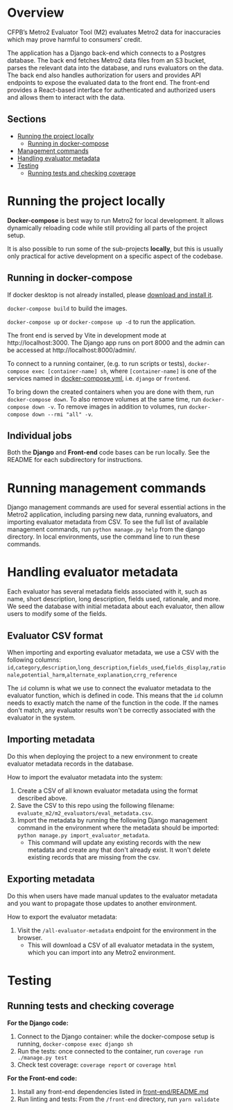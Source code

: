 # Overview
CFPB’s Metro2 Evaluator Tool (M2) evaluates Metro2 data for inaccuracies which may prove harmful to consumers’ credit.

The application has a Django back-end which connects to a Postgres database. The back end fetches Metro2 data files from an S3 bucket, parses the relevant data into the database, and runs evaluators on the data. The back end also handles authorization for users and provides API endpoints to expose the evaluated data to the front end. The front-end provides a React-based interface for authenticated and authorized users and allows them to interact with the data.

## Sections
- [Running the project locally](#running-the-project-locally)
    - [Running in docker-compose](#running-in-docker-compose)
- [Management commands](#running-management-commands)
- [Handling evaluator metadata](#handling-evaluator-metadata)
- [Testing](#testing)
  - [Running tests and checking coverage](#running-tests-and-checking-coverage)


# Running the project locally
**Docker-compose** is best way to run Metro2 for local development. It allows dynamically reloading code while still providing all parts of the project setup.

It is also possible to run some of the sub-projects **locally**, but this is usually only practical for active development on a specific aspect of the codebase.

## Running in docker-compose
If docker desktop is not already installed, please [download and install it](https://www.docker.com/products/docker-desktop/).

`docker-compose build` to build the images.

`docker-compose up` or `docker-compose up -d` to run the application.

The front end is served by Vite in development mode at http://localhost:3000. The Django app runs on port 8000 and the admin can be accessed at http://localhost:8000/admin/.

To connect to a running container, (e.g. to run scripts or tests), `docker-compose exec [container-name] sh`, where `[container-name]` is one of the services named in [docker-compose.yml](/docker-compose.yml), i.e. `django` or `frontend`.

To bring down the created containers when you are done with them, run `docker-compose down`. To also remove volumes at the same time, run `docker-compose down -v`. To remove images in addition to volumes, run `docker-compose down --rmi "all" -v`.

## Individual jobs
Both the **Django** and **Front-end** code bases can be run locally. See the README for each subdirectory for instructions.

# Running management commands
Django management commands are used for several essential actions in the Metro2 application, including parsing new data, running evaluators, and importing evaluator metadata from CSV.
To see the full list of available management commands, run `python manage.py help` from the django directory.
In local environments, use the command line to run these commands.

# Handling evaluator metadata
Each evaluator has several metadata fields associated with it, such as name, short description, long description, fields used, rationale, and more.
We seed the database with initial metadata about each evaluator, then allow users to modify some of the fields.

## Evaluator CSV format
When importing and exporting evaluator metadata, we use a CSV with the following columns:
`id`,`category`,`description`,`long_description`,`fields_used`,`fields_display`,`rationale`,`potential_harm`,`alternate_explanation`,`crrg_reference`

The `id` column is what we use to connect the evaluator metadata to the evaluator function, which is defined in code.
This means that the `id` column needs to exactly match the name of the function in the code.
If the names don't match, any evaluator results won't be correctly associated with the evaluator in the system.

## Importing metadata
Do this when deploying the project to a new environment to create evaluator metadata records in the database.

How to import the evaluator metadata into the system:
1. Create a CSV of all known evaluator metadata using the format described above.
2. Save the CSV to this repo using the following filename: `evaluate_m2/m2_evaluators/eval_metadata.csv`.
3. Import the metadata by running the following Django management command in the environment where the metadata should be imported: `python manage.py import_evaluator_metadata`.
    - This command will update any existing records with the new metadata and create any that don't already exist. It won't delete existing records that are missing from the csv.

## Exporting metadata
Do this when users have made manual updates to the evaluator metadata and you want to propagate those updates to another environment.

How to export the evaluator metadata:
1. Visit the `/all-evaluator-metadata` endpoint for the environment in the browser.
    - This will download a CSV of all evaluator metadata in the system, which you can import into any Metro2 environment.


# Testing

## Running tests and checking coverage
**For the Django code:**

1. Connect to the Django container: while the docker-compose setup is running, `docker-compose exec django sh`
2. Run the tests: once connected to the container, run `coverage run ./manage.py test`
2. Check test coverage: `coverage report` or `coverage html`

**For the Front-end code:**

1. Install any front-end dependencies listed in [front-end/README.md](/front-end/README.md)
2. Run linting and tests: From the `/front-end` directory, run `yarn validate`
